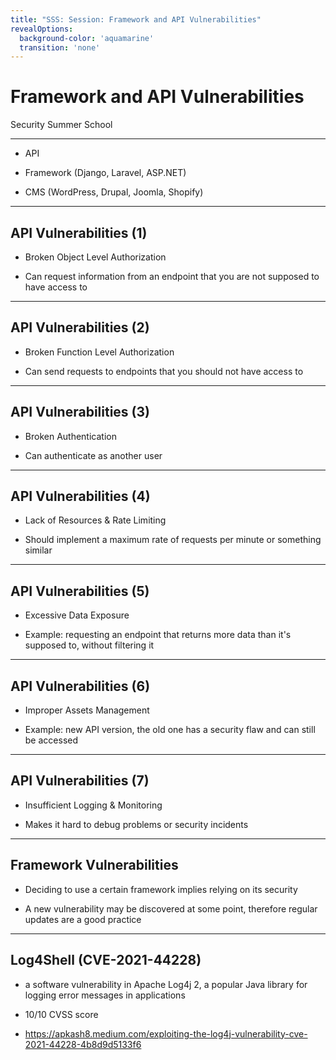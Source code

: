 ```yaml
---
title: "SSS: Session: Framework and API Vulnerabilities"
revealOptions:
  background-color: 'aquamarine'
  transition: 'none'
---
```


# Framework and API Vulnerabilities

Security Summer School

---

* API

* Framework (Django, Laravel, ASP.NET)

* CMS (WordPress, Drupal, Joomla, Shopify)

---

## API Vulnerabilities (1)

* Broken Object Level Authorization

* Can request information from an endpoint that you are not supposed to have access to

---

## API Vulnerabilities (2)

* Broken Function Level Authorization

* Can send requests to endpoints that you should not have access to

---

## API Vulnerabilities (3)

* Broken Authentication

* Can authenticate as another user

---

## API Vulnerabilities (4)

* Lack of Resources & Rate Limiting

* Should implement a maximum rate of requests per minute or something similar

---

## API Vulnerabilities (5)

* Excessive Data Exposure

* Example: requesting an endpoint that returns more data than it's supposed to, without filtering it

---

## API Vulnerabilities (6)

* Improper Assets Management

* Example: new API version, the old one has a security flaw and can still be accessed

---

## API Vulnerabilities (7)

* Insufficient Logging & Monitoring

* Makes it hard to debug problems or security incidents

---

## Framework Vulnerabilities

* Deciding to use a certain framework implies relying on its security

* A new vulnerability may be discovered at some point, therefore regular updates are a good practice

---

## Log4Shell (CVE-2021-44228)

* a software vulnerability in Apache Log4j 2, a popular Java library for logging error messages in applications

* 10/10 CVSS score

* https://apkash8.medium.com/exploiting-the-log4j-vulnerability-cve-2021-44228-4b8d9d5133f6
